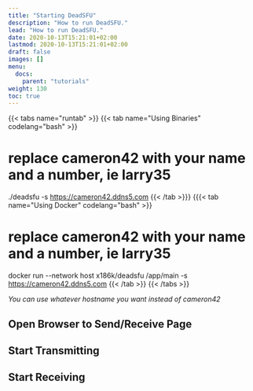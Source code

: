 ```yaml
---
title: "Starting DeadSFU"
description: "How to run DeadSFU."
lead: "How to run DeadSFU."
date: 2020-10-13T15:21:01+02:00
lastmod: 2020-10-13T15:21:01+02:00
draft: false
images: []
menu:
  docs:
    parent: "tutorials"
weight: 130
toc: true
---
```



{{< tabs name="runtab" >}} 
{{< tab name="Using Binaries" codelang="bash" >}}
# replace cameron42 with your name and a number, ie larry35 
./deadsfu -s https://cameron42.ddns5.com
{{< /tab >}}}
{{{< tab name="Using Docker" codelang="bash" >}}
# replace cameron42 with your name and a number, ie larry35 
docker run --network host x186k/deadsfu /app/main -s https://cameron42.ddns5.com
{{< /tab >}}
{{< /tabs >}}

*You can use whatever hostname you want instead of cameron42*

## Open Browser to Send/Receive Page

## Start Transmitting

## Start Receiving





